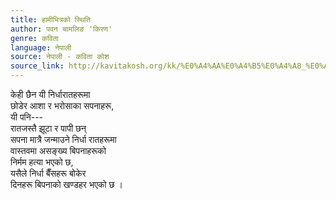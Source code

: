 ```yaml
---
title: हामीभित्रको स्थिति
author: पवन चामलिङ 'किरण'
genre: कविता
language: नेपाली
source: नेपाली - कविता कोश
source_link: http://kavitakosh.org/kk/%E0%A4%AA%E0%A4%B5%E0%A4%A8_%E0%A4%9A%E0%A4%BE%E0%A4%AE%E0%A4%B2%E0%A4%BF%E0%A4%99_%27%E0%A4%95%E0%A4%BF%E0%A4%B0%E0%A4%A3%27
---
```


केही छैन यी निर्धारातहरूमा  
छोडेर आशा र भरोसाका सपनाहरू,  
यी पनि---  
रातजस्तै झूटा र पापी छन्  
सपना मात्रै जन्माउने निर्धा रातहरूमा  
वास्तवमा असङ्ख्य बिपनाहरूको  
निर्मम हत्या भएको छ,  
यसैले निर्धा बैँसहरू बोकेर  
दिनहरू बिपनाको खण्डहर भएको छ ।
